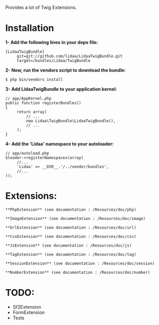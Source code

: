 Provides a lot of Twig Extensions.

Installation
============

**1- Add the following lines in your deps file:**

	[LidaaTwigBundle]
		 git=git://github.com/lidaa/LidaaTwigBundle.git
		 target=/bundles/Lidaa/TwigBundle


**2- Now, run the vendors script to download the bundle:**

	$ php bin/vendors install

**3- Add LidaaTwigBundle to your application kernel:**

	// app/AppKernel.php
	public function registerBundles()
	{
		 return array(
		     // ...
		     new Lidaa\TwigBundle\LidaaTwigBundle(),
		     // ...
		 );
	}

**4- Add the 'Lidaa' namespace to your autoloader:**

	// app/autoload.php
	$loader->registerNamespaces(array(
		 //...
		 'Lidaa' => __DIR__.'/../vendor/bundles',
		 //...
	));

Extensions:
============

	**PhpExtension** (see documentation : /Resources/doc/php)

	**ImageExtension** (see documentation : /Resources/doc/image)

	**UrlExtension** (see documentation : /Resources/doc/url)

	**CssExtension** (see documentation : /Resources/doc/css)

	**JsExtension** (see documentation : /Resources/doc/js)

	**TagExtension** (see documentation : /Resources/doc/tag)

	**SessionExtension** (see documentation : /Resources/doc/session)

	**NumberExtension** (see documentation : /Resources/doc/number)

TODO:
============
- Sf2Extension
- FormExtension
- Tests







